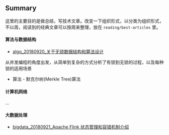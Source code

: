 
## Summary

这里的主要目的是做总结，写技术文章。改变一下组织形式，以分类为组织形式，不以周，阅读到的经典文章可以按周来整理，放在 `reading/best-articles` 里。

#### 算法与数据结构

- [algo_20180920_关于无锁数据结构和算法设计](https://github.com/shniu/notes/blob/master/techshare/algo/algo_lock-free.md)

从并发编程的角度出发，从简单到复杂的方式分析了有锁到无锁的过程，以及每种锁的适用场景

- 算法 - 默克尔树(Merkle Tree)算法

#### 计算机网络

...

#### 大数据处理

- [bigdata_20180921_Apache Flink 状态管理和容错机制介绍](https://github.com/shniu/notes/blob/master/techshare/2018w37/deepreading_apache-flink%E7%8A%B6%E6%80%81%E7%AE%A1%E7%90%86%E5%92%8C%E5%AE%B9%E9%94%99%E6%9C%BA%E5%88%B6.md)
